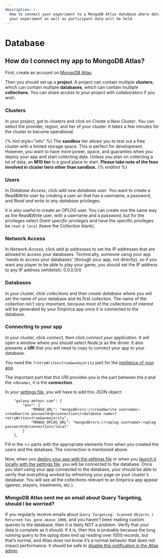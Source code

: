 ```yaml
---
description: >-
  How to connect your experiment to a MongoDB Atlas database where data to run
  your experiment as well as participant data will be held.
---
```


# Database

## How do I connect my app to MongoDB Atlas?

First, create an account on [MongoDB Atlas](https://www.mongodb.com/cloud/atlas).&#x20;

Then you should set up a **project**. A project can contain multiple **clusters**, which can contain multiple **databases**, which can contain multiple **collections**. You can share access to your project with collaborators if you wish.&#x20;

### Clusters

In your project, got to _clusters_ and click on _Create a New Cluster_. You can select the provider, region, and tier of your cluster. It takes a few minutes for the cluster to become operational.

{% hint style="info" %}
The **sandbox** tier allows you to test out a free cluster with a limited storage space. This is perfect for development. However, you want to have more power, space, and guaranties when you deploy your app and start collecting data. Unless you plan on collecting a lot of data, an **M10 tier** is a good place to start. **Please take note of the fees involved in cluster tiers other than sandbox.**
{% endhint %}

### Users

In _Database Access_, click _add new database user_. You want to  create a Read\&Write user by creating a user an that has a username, a password, and _Read and write to any database_ privileges.

It is also useful to create an OPLOG user. You can create one the same way as the Read\&Write user, with a username and a password, but for the privileges select _Grant specific privileges_ and have the specific privileges be `read @ local` (leave the Collection blank).

### Network Access

In _Network Access_, click _add ip addresses_ to set the IP addresses that are allowed to access your databases. Technically, someone using your app 'needs to access your databases' (through your app, not directly), so if you want any player to be able to play your game, you should set the IP address to any IP address (whitelist): 0.0.0.0/0

### Databases

In your cluster, click _collections_ and then _create database_ where you will set the name of your database and its first collection. The name of the collection isn't very important, because most of the collections of interest will be generated by your Empirica app once it is connected to the database.&#x20;

### Connecting to your app

In your cluster, click _connect_, then click _connect your application_. It will open a window where you should select _Node.js_ as the driver. It also presents a **URI** that you will need to copy to connect your app to your database.

You need the `?retryWrites=true&w=majority` part for the [resilience of your app](https://docs.atlas.mongodb.com/resilient-application/).

The important part that this URI provides you is the part between the `@` and the `<dbname>`, it is the **connection**.

In your [settings file](broken-reference), you will have to add this JSON object:

```
    "galaxy.meteor.com": {
        "env": {
            "MONGO_URL": "mongodb+srv://<read&write username>:<read&write password>@<connection>/<database name>?retryWrites=true&w=majority",
            "MONGO_OPLOG_URL": "mongodb+srv://<oplog username>:<oplog password>@<connection>/local"
        }
    },
```

Fill in the <> parts with the appropriate elements from when you created the users and the database. The connection is mentioned above.

Now, when you [deploy your app with the settings file](hosting.md#deploying) or when you [launch it locally with the settings file](broken-reference), you will be connected to the database. Once you start using your app connected to the database, your should be able to verify that everything worked by refreshing your page on your cluster's database: You will see all the collections relevant to an Empirica app appear (games, players, treatments, etc.).

### MongoDB Atlas sent me an email about Query Targeting, should I be worried?

If you regularly receive emails about `Query Targeting: Scanned Objects / Returned has gone above 1000`, and you haven't been making custom queries to the database, then it is likely NOT a problem. Verify that your data is complete as it should. If it is, then this is probably because the long running query to the oplog does end up reading over 1000 records, but that’s normal, and Atlas does not know it’s a normal behavior that does not impact performance. It should be safe to [disable this notification in the Atlas admin](https://docs.atlas.mongodb.com/configure-alerts/#disable-an-alert).
